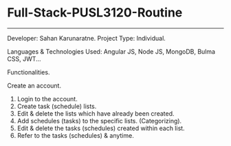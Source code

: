 # Full-Stack-PUSL3120-Routine
-----------------------------

Developer: Sahan Karunaratne. Project Type: Individual.

Languages & Technologies Used: Angular JS, Node JS, MongoDB, Bulma CSS, JWT...

Functionalities.

Create an account.
01. Login to the account.
02. Create task (schedule) lists.
03. Edit & delete the lists which have already been created.
04. Add schedules (tasks) to the specific lists. (Categorizing).
05. Edit & delete the tasks (schedules) created within each list.
06. Refer to the tasks (schedules) & anytime.
